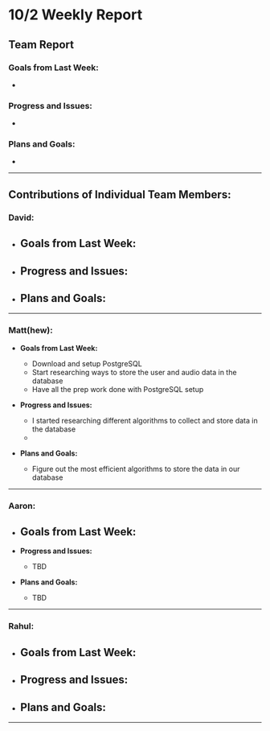 # 10/2 Weekly Report

## Team Report

### Goals from Last Week:
-

### Progress and Issues:
- 

### Plans and Goals:
- 

---

## Contributions of Individual Team Members:

### David:
  - **Goals from Last Week:**
    - 
  
  - **Progress and Issues:**
    -
  
  - **Plans and Goals:**
    - 

---

### Matt(hew):
  - **Goals from Last Week:** 
    - Download and setup PostgreSQL
    - Start researching ways to store the user and audio data in the database
    - Have all the prep work done with PostgreSQL setup
  
  - **Progress and Issues:** 
    - I started researching different algorithms to collect and store data in the database
    - 
  
  - **Plans and Goals:**
    - Figure out the most efficient algorithms to store the data in our database

---

### Aaron:
  - **Goals from Last Week:** 
    - 
  
  - **Progress and Issues:** 
    - TBD
  
  - **Plans and Goals:**
    - TBD

---

### Rahul:
  - **Goals from Last Week:** 
    - 
  
  - **Progress and Issues:** 
    - 
  
  - **Plans and Goals:**
    - 

---
